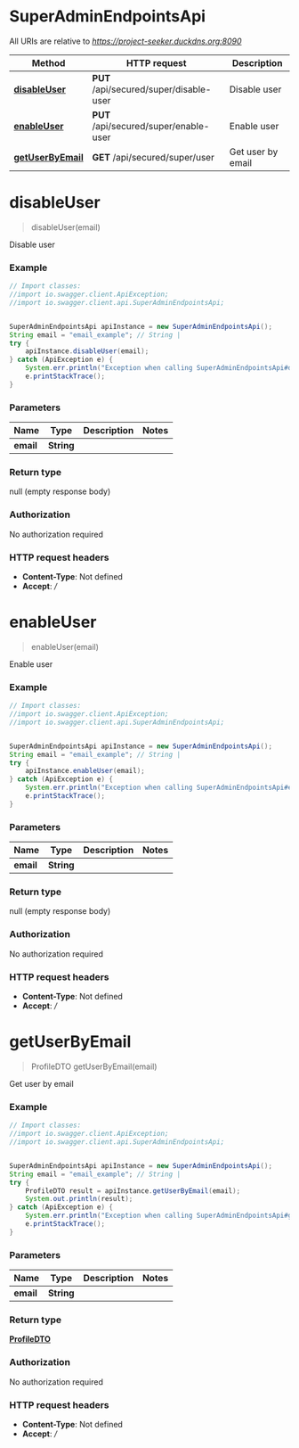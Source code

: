 # SuperAdminEndpointsApi

All URIs are relative to *https://project-seeker.duckdns.org:8090*

Method | HTTP request | Description
------------- | ------------- | -------------
[**disableUser**](SuperAdminEndpointsApi.md#disableUser) | **PUT** /api/secured/super/disable-user | Disable user
[**enableUser**](SuperAdminEndpointsApi.md#enableUser) | **PUT** /api/secured/super/enable-user | Enable user
[**getUserByEmail**](SuperAdminEndpointsApi.md#getUserByEmail) | **GET** /api/secured/super/user | Get user by email

<a name="disableUser"></a>
# **disableUser**
> disableUser(email)

Disable user

### Example
```java
// Import classes:
//import io.swagger.client.ApiException;
//import io.swagger.client.api.SuperAdminEndpointsApi;


SuperAdminEndpointsApi apiInstance = new SuperAdminEndpointsApi();
String email = "email_example"; // String | 
try {
    apiInstance.disableUser(email);
} catch (ApiException e) {
    System.err.println("Exception when calling SuperAdminEndpointsApi#disableUser");
    e.printStackTrace();
}
```

### Parameters

Name | Type | Description  | Notes
------------- | ------------- | ------------- | -------------
 **email** | **String**|  |

### Return type

null (empty response body)

### Authorization

No authorization required

### HTTP request headers

 - **Content-Type**: Not defined
 - **Accept**: */*

<a name="enableUser"></a>
# **enableUser**
> enableUser(email)

Enable user

### Example
```java
// Import classes:
//import io.swagger.client.ApiException;
//import io.swagger.client.api.SuperAdminEndpointsApi;


SuperAdminEndpointsApi apiInstance = new SuperAdminEndpointsApi();
String email = "email_example"; // String | 
try {
    apiInstance.enableUser(email);
} catch (ApiException e) {
    System.err.println("Exception when calling SuperAdminEndpointsApi#enableUser");
    e.printStackTrace();
}
```

### Parameters

Name | Type | Description  | Notes
------------- | ------------- | ------------- | -------------
 **email** | **String**|  |

### Return type

null (empty response body)

### Authorization

No authorization required

### HTTP request headers

 - **Content-Type**: Not defined
 - **Accept**: */*

<a name="getUserByEmail"></a>
# **getUserByEmail**
> ProfileDTO getUserByEmail(email)

Get user by email

### Example
```java
// Import classes:
//import io.swagger.client.ApiException;
//import io.swagger.client.api.SuperAdminEndpointsApi;


SuperAdminEndpointsApi apiInstance = new SuperAdminEndpointsApi();
String email = "email_example"; // String | 
try {
    ProfileDTO result = apiInstance.getUserByEmail(email);
    System.out.println(result);
} catch (ApiException e) {
    System.err.println("Exception when calling SuperAdminEndpointsApi#getUserByEmail");
    e.printStackTrace();
}
```

### Parameters

Name | Type | Description  | Notes
------------- | ------------- | ------------- | -------------
 **email** | **String**|  |

### Return type

[**ProfileDTO**](ProfileDTO.md)

### Authorization

No authorization required

### HTTP request headers

 - **Content-Type**: Not defined
 - **Accept**: */*

